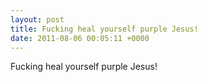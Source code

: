 ```yaml
---
layout: post
title: Fucking heal yourself purple Jesus!
date: 2011-08-06 00:05:11 +0000
---
```


Fucking heal yourself purple Jesus!


